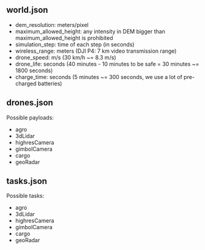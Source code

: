 ## world.json

 - dem_resolution: meters/pixel
 - maximum_allowed_height: any intensity in DEM bigger than maximum_allowed_height is prohibited
 - simulation_step: time of each step (in seconds)
 - wireless_range: meters (DJI P4: 7 km video transmission range)
 - drone_speed: m/s (30 km/h ~= 8.3 m/s)
 - drone_life: seconds (40 minutes - 10 minutes to be safe = 30 minutes ~= 1800 seconds)
 - charge_time: seconds (5 minutes ~= 300 seconds, we use a lot of pre-charged batteries)

## drones.json

Possible payloads:

 - agro
 - 3dLidar
 - highresCamera
 - gimbolCamera
 - cargo
 - geoRadar

## tasks.json

Possible tasks:

 - agro
 - 3dLidar
 - highresCamera
 - gimbolCamera
 - cargo
 - geoRadar


